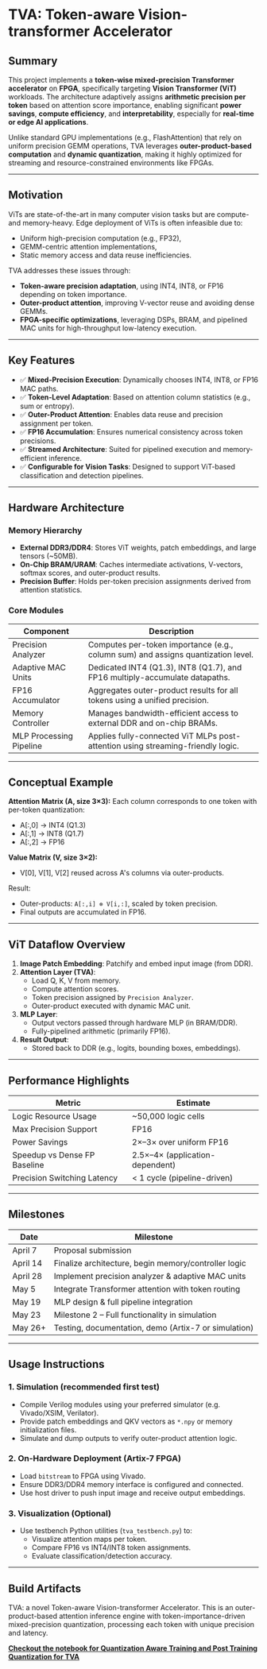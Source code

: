 # TVA: Token-aware Vision-transformer Accelerator

## Summary

This project implements a **token-wise mixed-precision Transformer accelerator** on **FPGA**, specifically targeting **Vision Transformer (ViT)** workloads. The architecture adaptively assigns **arithmetic precision per token** based on attention score importance, enabling significant **power savings**, **compute efficiency**, and **interpretability**, especially for **real-time or edge AI applications**.

Unlike standard GPU implementations (e.g., FlashAttention) that rely on uniform precision GEMM operations, TVA leverages **outer-product-based computation** and **dynamic quantization**, making it highly optimized for streaming and resource-constrained environments like FPGAs.

---

## Motivation

ViTs are state-of-the-art in many computer vision tasks but are compute- and memory-heavy. Edge deployment of ViTs is often infeasible due to:
- Uniform high-precision computation (e.g., FP32),
- GEMM-centric attention implementations,
- Static memory access and data reuse inefficiencies.

TVA addresses these issues through:
- **Token-aware precision adaptation**, using INT4, INT8, or FP16 depending on token importance.
- **Outer-product attention**, improving V-vector reuse and avoiding dense GEMMs.
- **FPGA-specific optimizations**, leveraging DSPs, BRAM, and pipelined MAC units for high-throughput low-latency execution.

---

## Key Features

- ✅ **Mixed-Precision Execution**: Dynamically chooses INT4, INT8, or FP16 MAC paths.
- ✅ **Token-Level Adaptation**: Based on attention column statistics (e.g., sum or entropy).
- ✅ **Outer-Product Attention**: Enables data reuse and precision assignment per token.
- ✅ **FP16 Accumulation**: Ensures numerical consistency across token precisions.
- ✅ **Streamed Architecture**: Suited for pipelined execution and memory-efficient inference.
- ✅ **Configurable for Vision Tasks**: Designed to support ViT-based classification and detection pipelines.

---

## Hardware Architecture

### Memory Hierarchy
- **External DDR3/DDR4**: Stores ViT weights, patch embeddings, and large tensors (~50MB).
- **On-Chip BRAM/URAM**: Caches intermediate activations, V-vectors, softmax scores, and outer-product results.
- **Precision Buffer**: Holds per-token precision assignments derived from attention statistics.

### Core Modules

| Component                  | Description |
|---------------------------|-------------|
| Precision Analyzer        | Computes per-token importance (e.g., column sum) and assigns quantization level. |
| Adaptive MAC Units        | Dedicated INT4 (Q1.3), INT8 (Q1.7), and FP16 multiply-accumulate datapaths. |
| FP16 Accumulator          | Aggregates outer-product results for all tokens using a unified precision. |
| Memory Controller         | Manages bandwidth-efficient access to external DDR and on-chip BRAMs. |
| MLP Processing Pipeline   | Applies fully-connected ViT MLPs post-attention using streaming-friendly logic. |

---

## Conceptual Example

**Attention Matrix (A, size 3×3):**
Each column corresponds to one token with per-token quantization:
- A[:,0] → INT4 (Q1.3)
- A[:,1] → INT8 (Q1.7)
- A[:,2] → FP16

**Value Matrix (V, size 3×2):**
- V[0], V[1], V[2] reused across A's columns via outer-products.

Result:
- Outer-products: `A[:,i] ⊗ V[i,:]`, scaled by token precision.
- Final outputs are accumulated in FP16.

---

## ViT Dataflow Overview

1. **Image Patch Embedding**: Patchify and embed input image (from DDR).
2. **Attention Layer (TVA)**:
   - Load Q, K, V from memory.
   - Compute attention scores.
   - Token precision assigned by `Precision Analyzer`.
   - Outer-product executed with dynamic MAC unit.
3. **MLP Layer**:
   - Output vectors passed through hardware MLP (in BRAM/DDR).
   - Fully-pipelined arithmetic (primarily FP16).
4. **Result Output**:
   - Stored back to DDR (e.g., logits, bounding boxes, embeddings).

---

## Performance Highlights

| Metric                         | Estimate               |
|-------------------------------|------------------------|
| Logic Resource Usage          | ~50,000 logic cells    |
| Max Precision Support         | FP16                   |
| Power Savings                 | 2×–3× over uniform FP16 |
| Speedup vs Dense FP Baseline  | 2.5×–4× (application-dependent) |
| Precision Switching Latency   | < 1 cycle (pipeline-driven) |

---

## Milestones

| Date        | Milestone                                             |
|-------------|-------------------------------------------------------|
| April 7     | Proposal submission                                   |
| April 14    | Finalize architecture, begin memory/controller logic  |
| April 28    | Implement precision analyzer & adaptive MAC units     |
| May 5       | Integrate Transformer attention with token routing    |
| May 19      | MLP design & full pipeline integration                |
| May 23      | Milestone 2 – Full functionality in simulation        |
| May 26+     | Testing, documentation, demo (Artix-7 or simulation)  |

---

## Usage Instructions

### 1. Simulation (recommended first test)
- Compile Verilog modules using your preferred simulator (e.g. Vivado/XSIM, Verilator).
- Provide patch embeddings and QKV vectors as `*.npy` or memory initialization files.
- Simulate and dump outputs to verify outer-product attention logic.

### 2. On-Hardware Deployment (Artix-7 FPGA)
- Load `bitstream` to FPGA using Vivado.
- Ensure DDR3/DDR4 memory interface is configured and connected.
- Use host driver to push input image and receive output embeddings.

### 3. Visualization (Optional)
- Use testbench Python utilities (`tva_testbench.py`) to:
  - Visualize attention maps per token.
  - Compare FP16 vs INT4/INT8 token assignments.
  - Evaluate classification/detection accuracy.

---

## Build Artifacts




TVA: a novel Token-aware Vision-transformer Accelerator. This is an outer-product-based attention inference engine with token-importance-driven mixed-precision quantization, processing each token with unique precision and latency.

**[Checkout the notebook for Quantization Aware Training and Post Training Quantization for TVA](https://colab.research.google.com/drive/1kMJykQPWpzSrSdFVy_d5k_uMILESneGC?usp=sharing)**
